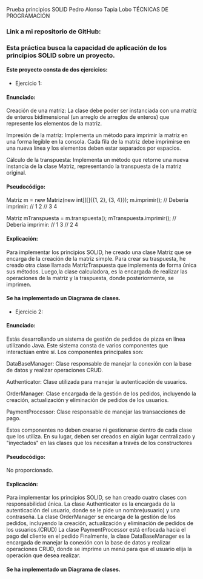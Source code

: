 Prueba principios SOLID Pedro Alonso Tapia Lobo TÉCNICAS DE PROGRAMACIÓN
### Link a mi repositorio de GitHub:
### Esta práctica busca la capacidad de aplicación de los principios SOLID sobre un proyecto.

#### Este proyecto consta de dos ejercicios:
- Ejercicio 1:
#### Enunciado:
Creación de una matriz: La clase debe poder ser instanciada con una matriz de enteros bidimensional (un arreglo de arreglos de enteros) que represente los elementos de la matriz.

Impresión de la matriz: Implementa un método para imprimir la matriz en una forma legible en la consola. Cada fila de la matriz debe imprimirse en una nueva línea y los elementos deben estar separados por espacios.

Cálculo de la transpuesta: Implementa un método que retorne una nueva instancia de la clase Matriz, representando la transpuesta de la matriz original.
#### Pseudocódigo:
Matriz m = new Matriz(new int[][]{{1, 2}, {3, 4}});
m.imprimir();
// Debería imprimir:
// 1 2
// 3 4

Matriz mTranspuesta = m.transpuesta();
mTranspuesta.imprimir();
// Debería imprimir:
// 1 3
// 2 4
#### Explicación:
Para implementar los principios SOLID, he creado una clase Matriz que se encarga de la creación de la matriz simple. 
Para crear su traspuesta, he creado otra clase llamada MatrizTraspuesta que implementa de forma única sus métodos. 
Luego,la clase calculadora, es la encargada de realizar las operaciones de la matriz y la traspuesta, donde posteriormente, se imprimen.

#### Se ha implementado un Diagrama de clases.
- Ejercicio 2:
#### Enunciado:
Estás desarrollando un sistema de gestión de pedidos de pizza en línea utilizando Java. Este sistema consta de varios componentes que interactúan entre sí. Los componentes principales son:

DataBaseManager: Clase responsable de manejar la conexión con la base de datos y realizar operaciones CRUD.

Authenticator: Clase utilizada para manejar la autenticación de usuarios.

OrderManager: Clase encargada de la gestión de los pedidos, incluyendo la creación, actualización y eliminación de pedidos de los usuarios.

PaymentProcessor: Clase responsable de manejar las transacciones de pago.

Estos componentes no deben crearse ni gestionarse dentro de cada clase que los utiliza. En su lugar, deben ser creados en algún lugar centralizado y "inyectados" en las clases que los necesitan a través de los constructores

#### Pseudocódigo:
No proporcionado.
#### Explicación:
Para implementar los principios SOLID, se han creado cuatro clases con responsabilidad única. 
La clase Authenticator es la encargada de la autenticación del usuario, donde se le pide un nombre(usuario) y una contraseña. 
La clase OrderManager se encarga de la gestión de los pedidos, incluyendo la creación, actualización y eliminación de pedidos de los usuarios.(CRUD)
La clase PaymentProcessor está enfocada hacia el pago del cliente en el pedido
Finalmente, la clase DataBaseManager es la encargada de manejar la conexión con la base de datos y realizar operaciones CRUD, donde se imprime un menú para que el usuario elija la operación que desea realizar. 

#### Se ha implementado un Diagrama de clases.



